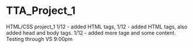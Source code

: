 # TTA_Project_1
HTML/CSS project_1
1/12 - added HTML tags, 
1/12 - added HTML tags, also added head and body tags.
1/12 - added more tage and some content.
Testing through VS 9:00pm